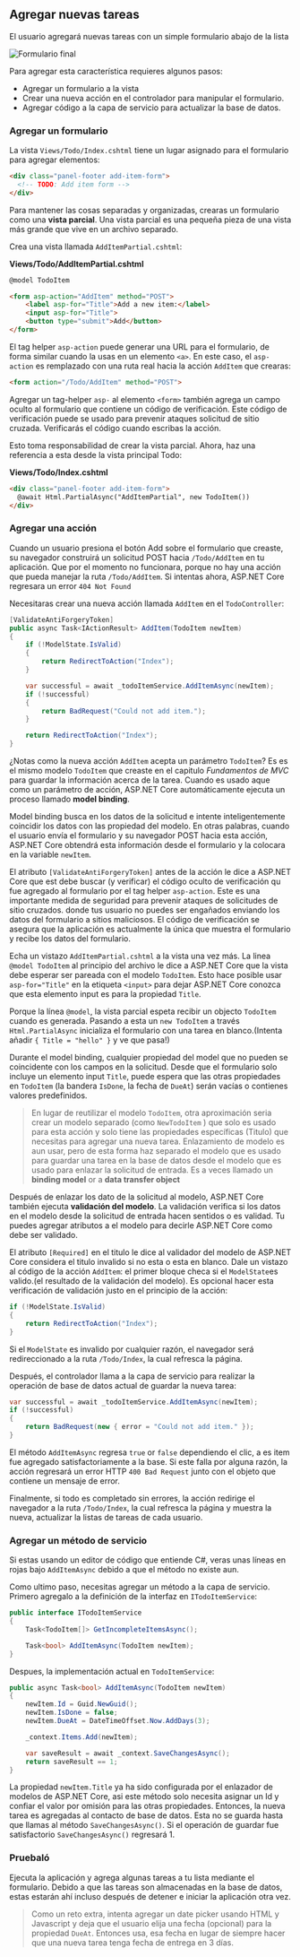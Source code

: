 ## Agregar nuevas tareas

El usuario agregará nuevas tareas con un simple formulario abajo de la lista

![Formulario final](final-form.png)

Para agregar esta característica requieres algunos pasos:

* Agregar un formulario a la vista
* Crear una nueva acción en el controlador para manipular el formulario.
* Agregar código a la capa de servicio para actualizar la base de datos.

### Agregar un formulario

La vista `Views/Todo/Index.cshtml` tiene un lugar asignado para el formulario para agregar elementos:

```html
<div class="panel-footer add-item-form">
  <!-- TODO: Add item form -->
</div>
```

Para mantener las cosas separadas y organizadas, crearas un formulario como una **vista parcial**. Una vista parcial es una pequeña pieza de una vista más grande que vive en un archivo separado.

Crea una vista llamada `AddItemPartial.cshtml`:

**Views/Todo/AddItemPartial.cshtml**

```html
@model TodoItem

<form asp-action="AddItem" method="POST">
    <label asp-for="Title">Add a new item:</label>
    <input asp-for="Title">
    <button type="submit">Add</button>
</form>
```

El tag helper `asp-action` puede generar una URL para el formulario, de forma similar cuando la usas en un elemento `<a>`. En este caso, el `asp-action` es remplazado con una ruta real hacia la acción `AddItem` que crearas:

```html
<form action="/Todo/AddItem" method="POST">
```

Agregar un tag-helper `asp-` al elemento `<form>` también agrega un campo oculto al formulario que contiene un código de verificación. Este código de verificación puede se usado para prevenir ataques solicitud de sitio cruzada. Verificarás el código cuando escribas la acción.

Esto toma responsabilidad de crear la vista parcial. Ahora, haz una referencia a esta desde la vista principal Todo:

**Views/Todo/Index.cshtml**

```html
<div class="panel-footer add-item-form">
  @await Html.PartialAsync("AddItemPartial", new TodoItem())
</div>
```

### Agregar una acción

Cuando un usuario presiona el botón Add sobre el formulario que creaste, su navegador construirá un solicitud POST hacia `/Todo/AddItem` en tu aplicación. Que por el momento no funcionara, porque no hay una acción que pueda manejar la ruta `/Todo/AddItem`. Si intentas ahora, ASP.NET Core regresara un error `404 Not Found`

Necesitaras crear una nueva acción llamada `AddItem` en el `TodoController`:

```csharp
[ValidateAntiForgeryToken]
public async Task<IActionResult> AddItem(TodoItem newItem)
{
    if (!ModelState.IsValid)
    {
        return RedirectToAction("Index");
    }

    var successful = await _todoItemService.AddItemAsync(newItem);
    if (!successful)
    {
        return BadRequest("Could not add item.");
    }

    return RedirectToAction("Index");
}
```

¿Notas como la nueva acción `AddItem` acepta un parámetro `TodoItem`? Es es el mismo modelo `TodoItem` que creaste en el capitulo _Fundamentos de MVC_ para guardar la información acerca de la tarea. Cuando es usado aque como un parámetro de acción, ASP.NET Core automáticamente ejecuta un proceso llamado **model binding**.

Model binding busca en los datos de la solicitud e intente inteligentemente coincidir los datos con las propiedad del modelo. En otras palabras, cuando el usuario envía el formulario y su navegador POST hacia esta acción, ASP.NET Core obtendrá esta información desde el formulario y la colocara en la variable `newItem`.

El atributo `[ValidateAntiForgeryToken]` antes de la acción le dice a ASP.NET Core que est debe buscar (y verificar) el código oculto de verificación qu fue agregado al formulario por el tag helper `asp-action`. Este es una importante medida de seguridad para prevenir ataques de solicitudes de sitio cruzados. donde tus usuario no puedes ser engañados enviando los datos del formulario a sitios maliciosos. El código de verificación se asegura que la aplicación es actualmente la única que muestra el formulario y recibe los datos del formulario.

Echa un vistazo `AddItemPartial.cshtml` a la vista una vez más. La linea `@model TodoItem` al principio del archivo le dice a ASP.NET Core que la vista debe esperar ser pareada con el modelo `TodoItem`. Esto hace posible usar `asp-for="Title"` en la etiqueta `<input>` para dejar ASP.NET Core conozca que esta elemento input es para la propiedad `Title`.

Porque la línea `@model`, la vista parcial espeta recibir un objecto `TodoItem` cuando es generada. Pasando a esta un `new TodoItem` a través `Html.PartialAsync` inicializa el formulario con una tarea en blanco.(Intenta añadir `{ Title = "hello" }` y ve que pasa!)

Durante el model binding, cualquier propiedad del model que no pueden se coincidente con los campos en la solicitud. Desde que el formulario solo incluye un elemento input `Title`, puede espera que las otras propiedades en `TodoItem` (la bandera `IsDone`, la fecha de `DueAt`) serán vacías o contienes valores predefinidos.

> En lugar de reutilizar el modelo `TodoItem`, otra aproximación seria crear un modelo separado (como `NewTodoItem` ) que solo es usado para esta acción y solo tiene las propiedades específicas (Titulo) que necesitas para agregar una nueva tarea. Enlazamiento de modelo es aun usar, pero de esta forma haz separado el modelo que es usado para guardar una tarea en la base de datos desde el modelo que es usado para enlazar la solicitud de entrada. Es a veces llamado un **binding model** or a **data transfer object**

Después de enlazar los dato de la solicitud al modelo, ASP.NET Core también ejecuta **validación del modelo**. La validación verifica si los datos en el modelo desde la solicitud de entrada hacen sentidos o es validad. Tu puedes agregar atributos a el modelo para decirle ASP.NET Core como debe ser validado.

El atributo `[Required]` en el titulo le dice al validador del modelo de ASP.NET Core considera el titulo invalido si no esta o esta en blanco. Dale un vistazo al código de la acción `AddItem`: el primer bloque checa si el `ModelState`es valido.(el resultado de la validación del modelo). Es opcional hacer esta verificación de validación justo en el principio de la acción:

```csharp
if (!ModelState.IsValid)
{
    return RedirectToAction("Index");
}
```

Si el `ModelState` es invalido por cualquier razón, el navegador será redireccionado a la ruta `/Todo/Index`, la cual refresca la página.

Después, el controlador llama a la capa de servicio para realizar la operación de base de datos actual de guardar la nueva tarea:

```csharp
var successful = await _todoItemService.AddItemAsync(newItem);
if (!successful)
{
    return BadRequest(new { error = "Could not add item." });
}
```

El método `AddItemAsync` regresa `true` or `false` dependiendo el clic, a es item fue agregado satisfactoriamente a la base. Si este falla por alguna razón, la acción regresará un error HTTP `400 Bad Request` junto con el objeto que contiene un mensaje de error.

Finalmente, si todo es completado sin errores, la acción redirige el navegador a la ruta `/Todo/Index`, la cual refresca la página y muestra la nueva, actualizar la listas de tareas de cada usuario.

### Agregar un método de servicio

Si estas usando un editor de código que entiende C#, veras unas líneas en rojas bajo `AddItemAsync` debido a que el método no existe aun.

Como ultimo paso, necesitas agregar un método a la capa de servicio. Primero agregalo a la definición de la interfaz en `ITodoItemService`:

```csharp
public interface ITodoItemService
{
    Task<TodoItem[]> GetIncompleteItemsAsync();

    Task<bool> AddItemAsync(TodoItem newItem);
}
```

Despues, la implementación actual en `TodoItemService`:

```csharp
public async Task<bool> AddItemAsync(TodoItem newItem)
{
    newItem.Id = Guid.NewGuid();
    newItem.IsDone = false;
    newItem.DueAt = DateTimeOffset.Now.AddDays(3);

    _context.Items.Add(newItem);

    var saveResult = await _context.SaveChangesAsync();
    return saveResult == 1;
}
```

La propiedad `newItem.Title` ya ha sido configurada por el enlazador de modelos de ASP.NET Core, asi este método solo necesita asignar un Id y confiar el valor por omisión para las otras propiedades. Entonces, la nueva tarea es agregadas al contacto de base de datos. Esta no se guarda hasta que llamas al método `SaveChangesAsync()`. Si el operación de guardar fue satisfactorio `SaveChangesAsync()` regresará 1.

### Pruebaló

Ejecuta la aplicación y agrega algunas tareas a tu lista mediante el formulario. Debido a que las tareas son almacenadas en la base de datos, estas estarán ahí incluso después de detener e iniciar la aplicación otra vez.

> Como un reto extra, intenta agregar un date picker usando HTML y Javascript y deja que el usuario elija una fecha (opcional) para la propiedad `DueAt`. Entonces usa, esa fecha en lugar de siempre hacer que una nueva tarea tenga fecha de entrega en 3 días.
